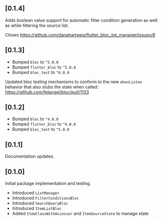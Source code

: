 ## [0.1.4]

Adds boolean value support for automatic filter condition generation as well as while filtering the source list.

Closes https://github.com/danahartweg/flutter_bloc_list_manager/issues/8

## [0.1.3]

+ Bumped `bloc` to `^5.0.0`
+ Bumped `flutter_bloc` to `^5.0.0`
+ Bumped `bloc_test` to `^6.0.0`

Updated bloc testing mechanisms to conform to the new `whenListen` behavior that also stubs the state when called: https://github.com/felangel/bloc/pull/1133

## [0.1.2]

+ Bumped `bloc` to `^4.0.0`
+ Bumped `flutter_bloc` to `^4.0.0`
+ Bumped `bloc_test` to `^5.0.0`

## [0.1.1]

Documentation updates.

## [0.1.0]

Initial package implementation and testing.

+ Introduced `ListManager`
+ Introduced `FilterConditionsBloc`
+ Introduced `SearchQueryBloc`
+ Introduced `ItemListBloc`
+ Added `ItemClassWithAccessor` and `ItemSourceState` to manage state
